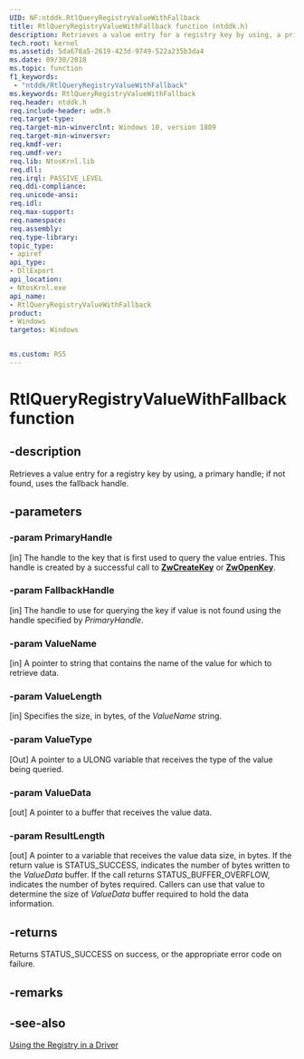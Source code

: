 ```yaml
---
UID: NF:ntddk.RtlQueryRegistryValueWithFallback
title: RtlQueryRegistryValueWithFallback function (ntddk.h)
description: Retrieves a value entry for a registry key by using, a primary handle; if not found, uses the fallback handle.
tech.root: kernel
ms.assetid: 5da678a5-2619-423d-9749-522a235b3da4
ms.date: 09/30/2018
ms.topic: function
f1_keywords:
 - "ntddk/RtlQueryRegistryValueWithFallback"
ms.keywords: RtlQueryRegistryValueWithFallback
req.header: ntddk.h
req.include-header: wdm.h
req.target-type:
req.target-min-winverclnt: Windows 10, version 1809
req.target-min-winversvr:
req.kmdf-ver:
req.umdf-ver:
req.lib: NtosKrnl.lib
req.dll:
req.irql: PASSIVE_LEVEL
req.ddi-compliance:
req.unicode-ansi:
req.idl:
req.max-support:
req.namespace:
req.assembly:
req.type-library: 
topic_type: 
- apiref
api_type: 
- DllExport
api_location: 
- NtosKrnl.exe
api_name: 
- RtlQueryRegistryValueWithFallback
product:
- Windows
targetos: Windows


ms.custom: RS5
---
```


# RtlQueryRegistryValueWithFallback function


## -description

Retrieves a value entry for a registry key by using, a primary handle; if not found, uses the fallback handle.

## -parameters

### -param PrimaryHandle
[in] The handle to the key that is first used to query the value entries. This handle is created by a successful call to [**ZwCreateKey**](../wdm/nf-wdm-zwcreatekey.md) or [**ZwOpenKey**](../wdm/nf-wdm-zwopenkey.md).

### -param FallbackHandle
[in] The handle to use for querying the key if value is not found using the handle specified by _PrimaryHandle_.

### -param ValueName
[in] A pointer to string that contains the name of the value for which to retrieve data.

### -param ValueLength
[in] Specifies the size, in bytes, of the _ValueName_ string.

### -param ValueType
[Out] A pointer to a ULONG variable that receives the type of the value being queried.

### -param ValueData
[out] A pointer to a buffer that receives the value data.

### -param ResultLength
[out] A pointer to a variable that receives the value data size, in bytes. If the return value is STATUS_SUCCESS, indicates the number of bytes written to the _ValueData_ buffer. If the call returns STATUS_BUFFER_OVERFLOW, indicates the number of bytes required. Callers can use that value to determine the size of _ValueData_ buffer required to hold the data information.

## -returns
Returns STATUS_SUCCESS on success, or the appropriate error code on failure.

## -remarks

## -see-also
[Using the Registry in a Driver](https://docs.microsoft.com/windows-hardware/drivers/kernel/using-the-registry-in-a-driver)
